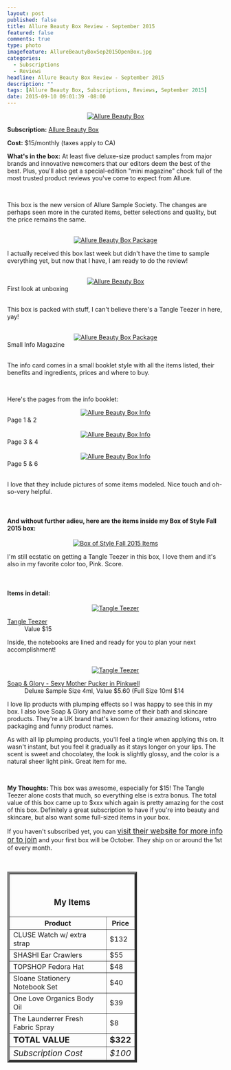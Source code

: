 ```yaml
---
layout: post
published: false
title: Allure Beauty Box Review - September 2015
featured: false
comments: true
type: photo
imagefeature: AllureBeautyBoxSep2015OpenBox.jpg
categories: 
  - Subscriptions
  - Reviews
headline: Allure Beauty Box Review - September 2015
description: ""
tags: [Allure Beauty Box, Subscriptions, Reviews, September 2015]
date: 2015-09-10 09:01:39 -08:00
---
```


<center><a href="http://www.allure.com/beauty-products/beauty-box" target="_blank">
<img src="/images/AllureBeautyBoxSep2015Box.jpg" border="0" style="border:none;max-width:100%;" alt="Allure Beauty Box"/></a></center>
<p><b>Subscription:</b> <a href="http://www.allure.com/beauty-products/beauty-box" target="_blank">Allure Beauty Box</a></p>
<p><b>Cost:</b> $15/monthly (taxes apply to CA)</p>
<p><b>What's in the box:</b> At least five deluxe-size product samples from major brands and innovative newcomers that our editors deem the best of the best. Plus, you'll also get a special-edition "mini magazine" chock full of the most trusted product reviews you've come to expect from Allure.</p>

<br>

<p>This box is the new version of Allure Sample Society. The changes are perhaps seen more in the curated items, better selections and quality, but the price remains the same.</p>

<br>

<center><a href="http://www.allure.com/beauty-products/beauty-box" target="_blank">
<img src="/images/AllureBeautyBoxSep2015Package.jpg" border="0" style="border:none;max-width:100%;" alt="Allure Beauty Box Package"/></a></center>

<p>I actually received this box last week but didn't have the time to sample everything yet, but now that I have, I am ready to do the review!</p>

<br>

<center><a href="http://www.allure.com/beauty-products/beauty-box" target="_blank">
<img src="/images/AllureBeautyBoxSep2015.jpg" border="0" style="border:none;max-width:100%;" alt="Allure Beauty Box"/></a></center>

<figcaption>First look at unboxing</figcaption>

<br>

<p>This box is packed with stuff, I can't believe there's a Tangle Teezer in here, yay!</p>

<br>

<center><a href="http://www.allure.com/beauty-products/beauty-box" target="_blank">
<img src="/images/AllureBeautyBoxSep2015Info.jpg" border="0" style="border:none;max-width:100%;" alt="Allure Beauty Box Package"/></a></center>
<figcaption>Small Info Magazine</figcaption>

<br>

<p>The info card comes in a small booklet style with all the items listed, their benefits and ingredients, prices and where to buy.</p>

<br>

<p>Here's the pages from the info booklet:</p>
<center><a href="http://www.allure.com/beauty-products/beauty-box" target="_blank">
<img src="/images/AllureBeautyBoxSep2015Info1.jpg" border="0" style="border:none;max-width:100%;" alt="Allure Beauty Box Info"/></a></center>

<figcaption>Page 1 & 2</figcaption>

<br>

<center><a href="http://www.allure.com/beauty-products/beauty-box" target="_blank">
<img src="/images/AllureBeautyBoxSep2015Info2.jpg" border="0" style="border:none;max-width:100%;" alt="Allure Beauty Box Info"/></a></center>
<figcaption>Page 3 & 4</figcaption>

<br>

<center><a href="http://www.allure.com/beauty-products/beauty-box" target="_blank">
<img src="/images/AllureBeautyBoxSep2015Info3.jpg" border="0" style="border:none;max-width:100%;" alt="Allure Beauty Box Info"/></a></center>
<figcaption>Page 5 & 6</figcaption>

<br>

<p>I love that they include pictures of some items modeled. Nice touch and oh-so-very helpful.</p>

<br>

<H4>And without further adieu, here are the items inside my Box of Style Fall 2015 box:</H4>

<center><a href="http://www.allure.com/beauty-products/beauty-box" target="_blank">
<img src="/images/AllureBeautyBoxSep2015Items.jpg" border="0" style="border:none;max-width:100%;" alt="Box of Style Fall 2015 Items"/></a></center>

<p>I'm still ecstatic on getting a Tangle Teezer in this box, I love them and it's also in my favorite color too, Pink. Score.</p>

<br>

<H4>Items in detail:</H4>

<center><a href="http://www.allure.com/beauty-products/beauty-box" target="_blank">
<img src="/images/AllureBeautyBoxSep2015Comb.jpg" border="0" style="border:none;max-width:100%;" alt="Tangle Teezer"/></a></center>


<DL>
<DT><a href="http://clusewatches.com/model/cluse-laboheme-rosegold-black-grey-CL18018" target="_blank">Tangle Teezer</a></DT>
<DD>Value $15</DD>
</DL>

<p>Inside, the notebooks are lined and ready for you to plan your next accomplishment!</p>

<br>

<center><a href="http://www.allure.com/beauty-products/beauty-box" target="_blank">
<img src="/images/AllureBeautyBoxSep2015Comb.jpg" border="0" style="border:none;max-width:100%;" alt="Tangle Teezer"/></a></center>


<DL>
<DT><a href="http://www.soapandglory.com/us/cosmetics/sexy-mother-pucker-pillow-plump-xxl" target="_blank">Soap & Glory - Sexy Mother Pucker in Pinkwell</a></DT>
<DD>Deluxe Sample Size 4ml, Value $5.60 (Full Size 10ml $14</DD>
</DL>

<p>I love lip products with plumping effects so I was happy to see this in my box. I also love Soap & Glory and have some of their bath and skincare products. They're a UK brand that's known for their amazing lotions, retro packaging and funny product names.</p>

<p>As with all lip plumping products, you'll feel a tingle when applying this on. It wasn't instant, but you feel it gradually as it stays longer on your lips. The scent is sweet and chocolatey, the look is slightly glossy, and the color is a natural sheer light pink. Great item for me.</p>

<br>

<p><i class="icon-exclamation-sign"></i><b> My Thoughts:</b> This box was awesome, especially for $15! The Tangle Teezer alone costs that much, so everything else is extra bonus. The total value of this box came up to $xxx which again is pretty amazing for the cost of this box. Definitely a great subscription to have if you're into beauty and skincare, but also want some full-sized items in your box.</p>

<p>If you haven't subscribed yet, you can <a href="http://fbuy.me/cJCZ1" target="_blank"><big>visit their website for more info or to join</big></a> and your first box will be October. They ship on or around the 1st of every month.</p>

<br>

<TABLE  BORDER="5" style="width:60%">
   <TR>
      <TH COLSPAN="2">
         <H3><BR><center>My Items</center></H3>
      </TH>
   </TR>
      <TH>Product</TH>
      <TH>Price</TH>
  <TR>
      <TD>CLUSE Watch w/ extra strap</TD>
      <TD>$132</TD>
   </TR>
   <TR>
      <TD>SHASHI Ear Crawlers</TD>
      <TD>$55</TD>
   </TR>
    <TR>
      <TD>TOPSHOP Fedora Hat</TD>
      <TD>$48</TD>
   </TR>
    <TR>
      <TD>Sloane Stationery Notebook Set</TD>
      <TD>$40</TD>
   </TR>
    <TR>
      <TD>One Love Organics Body Oil</TD>
      <TD>$39</TD>
   </TR>
   <TR>
      <TD>The Launderrer Fresh Fabric Spray</TD>
      <TD>$8</TD>
   </TR>
   <TR>
      <TD><b><big>TOTAL VALUE</big></b></TD>
      <TD><b><big>$322</big></b></TD>
   </TR>
   <TR>
      <TD><i><big>Subscription Cost</big></i></TD>
      <TD><i><big>$100</big></i></TD>
   </TR>
</TABLE>
